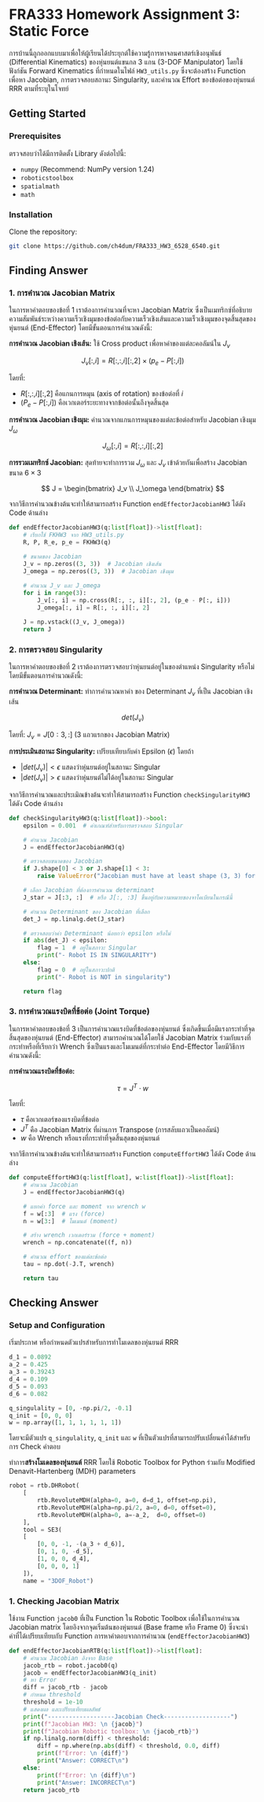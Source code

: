 # FRA333 Homework Assignment 3: Static Force
การบ้านนี้ถูกออกแบบมาเพื่อให้ผู้เรียนได้ประยุกต์ใช้ความรู้การหาจลนศาสตร์เชิงอนุพันธ์ (Differential Kinematics) ของหุ่นยนต์แขนกล 3 แกน (3-DOF Manipulator) โดยใช้ฟังก์ชัน Forward Kinematics ที่กำหนดในไฟล์ `HW3_utils.py` ซึ่งจะต้องสร้าง Function เพื่อหา Jacobian, การตรวจสอบสถานะ Singularity, และคำนวณ Effort ของข้อต่อของหุ่นยนต์ RRR ตามที่ระบุในโจทย์
## Getting Started

### Prerequisites
ตรวจสอบว่าได้มีการติดตั้ง Library ดังต่อไปนี้:
- `numpy` (Recommend: NumPy version 1.24)
- `roboticstoolbox`
- `spatialmath`
- `math`

### Installation
Clone the repository:

```bash
git clone https://github.com/ch4dum/FRA333_HW3_6528_6540.git
```

## Finding Answer
### 1. การคำนวณ Jacobian Matrix
ในการหาคำตอบของข้อที่ 1 เราต้องการคำนวณที่จะหา Jacobian Matrix ซึ่งเป็นเมทริกซ์ที่อธิบายความสัมพันธ์ระหว่างความเร็วเชิงมุมของข้อต่อกับความเร็วเชิงเส้นและความเร็วเชิงมุมของจุดสิ้นสุดของหุ่นยนต์ (End-Effector) โดยมีขั้นตอนการคำนวณดังนี้:

**การคำนวณ Jacobian เชิงเส้น:** ใช้ Cross product เพื่อหาค่าของแต่ละคอลัมน์ใน $J_v$

$$
J_v[:, i] = R[:, :, i][:, 2] \times (p_e - P[:, i])
$$

โดยที่:
- $R[:,:,i][:,2]$ คือแกนการหมุน (axis of rotation) ของข้อต่อที่ $i$
- $(P_e−P[:,i])$ คือเวกเตอร์ระยะทางจากข้อต่อนั้นถึงจุดสิ้นสุด

**การคำนวณ Jacobian เชิงมุม:** คำนวณจากแกนการหมุนของแต่ละข้อต่อสำหรับ Jacobian เชิงมุม $J_\omega$

$$
J_\omega[:, i] = R[:, :, i][:, 2]
$$

**การรวมเมทริกซ์ Jacobian:** สุดท้ายจะทำการรวม $J_\omega$ และ $J_v$ เข้าด้วยกันเพื่อสร้าง Jacobian ขนาด $6\times3$

$$
J = 
\begin{bmatrix}
J_v \\
J_\omega
\end{bmatrix}
$$

จากวิธีการคำนวณข้างต้นจะทำให้สามารถสร้าง Function `endEffectorJacobianHW3` ได้ดัง Code ด้านล่าง
```python
def endEffectorJacobianHW3(q:list[float])->list[float]:
    # เรียกใช้ FKHW3 จาก HW3_utils.py
    R, P, R_e, p_e = FKHW3(q)

    # ขนาดของ Jacobian
    J_v = np.zeros((3, 3))  # Jacobian เชิงเส้น
    J_omega = np.zeros((3, 3))  # Jacobian เชิงมุม
    
    # คำนวณ J_v และ J_omega
    for i in range(3):
        J_v[:, i] = np.cross(R[:, :, i][:, 2], (p_e - P[:, i]))
        J_omega[:, i] = R[:, :, i][:, 2]

    J = np.vstack((J_v, J_omega))
    return J
```

### 2. การตรวจสอบ Singularity
ในการหาคำตอบของข้อที่ 2 เราต้องการตรวจสอบว่าหุ่นยนต์อยู่ในของตำแหน่ง Singularity หรือไม่ โดยมีขั้นตอนการคำนวณดังนี้:

**การคำนวณ Determinant:** ทำการคำนวณหาค่า ของ Determinant $J_v$ ที่เป็น Jacobian เชิงเส้น

$$
det(J_v)
$$

โดยที่: $J_v = J[0:3,:]$ (3 แถวแรกของ Jacobian Matrix)

**การประเมินสถานะ Singularity:** เปรียบเทียบกับค่า Epsilon ($\epsilon$)
โดยถ้า
- $|det(J_v)| < \epsilon$ แสดงว่าหุ่นยนต์อยู่ในสถานะ Singular
- $|det(J_v)| > \epsilon$ แสดงว่าหุ่นยนต์ไม่ได้อยู่ในสถานะ Singular

จากวิธีการคำนวณและประเมิณข้างต้นจะทำให้สามารถสร้าง Function `checkSingularityHW3` ได้ดัง Code ด้านล่าง
```python
def checkSingularityHW3(q:list[float])->bool:
    epsilon = 0.001  # ค่าเกณฑ์สำหรับการตรวจสอบ Singular

    # คำนวณ Jacobian
    J = endEffectorJacobianHW3(q)

    # ตรวจสอบขนาดของ Jacobian
    if J.shape[0] < 3 or J.shape[1] < 3:
        raise ValueError("Jacobian must have at least shape (3, 3) for determinant calculation.")

    # เลือก Jacobian ที่ต้องการคำนวณ determinant
    J_star = J[:3, :]  # หรือ J[:, :3] ขึ้นอยู่กับความหมายของจาโคเบียนในกรณีนี้

    # คำนวณ Determinant ของ Jacobian ที่เลือก
    det_J = np.linalg.det(J_star)

    # ตรวจสอบว่าค่า Determinant น้อยกว่า epsilon หรือไม่
    if abs(det_J) < epsilon:
        flag = 1  # อยู่ในสภาวะ Singular
        print("- Robot IS IN SINGULARITY")
    else:
        flag = 0  # อยู่ในสภาวะปกติ
        print("- Robot is NOT in singularity")

    return flag
```

### 3. การคำนวณแรงบิดที่ข้อต่อ (Joint Torque)
ในการหาคำตอบของข้อที่ 3 เป็นการคำนวณแรงบิดที่ข้อต่อของหุ่นยนต์ ซึ่งเกิดขึ้นเมื่อมีแรงกระทำที่จุดสิ้นสุดของหุ่นยนต์ (End-Effector) สามารถคำนวณได้โดยใช้ Jacobian Matrix ร่วมกับแรงที่กระทำหรือที่เรียกว่า Wrench ซึ่งเป็นแรงและโมเมนต์ที่กระทำต่อ End-Effector โดยมีวิธีการคำนวณดังนี้:

**การคำนวณแรงบิดที่ข้อต่อ:**

$$
\tau = J^T \cdot w
$$

โดยที่:
- $\tau$ คือเวกเตอร์ของแรงบิดที่ข้อต่อ
- $J^T$ คือ Jacobian Matrix ที่ผ่านการ Transpose (การสลับแถวเป็นคอลัมน์)
- $w$ คือ Wrench หรือแรงที่กระทำที่จุดสิ้นสุดของหุ่นยนต์

จากวิธีการคำนวณข้างต้นจะทำให้สามารถสร้าง Function `computeEffortHW3` ได้ดัง Code ด้านล่าง
```python
def computeEffortHW3(q:list[float], w:list[float])->list[float]:
    # คำนวณ Jacobian
    J = endEffectorJacobianHW3(q)

    # แยกค่า force และ moment จาก wrench w
    f = w[:3]  # แรง (force)
    n = w[3:]  # โมเมนต์ (moment)

    # สร้าง wrench เวกเตอร์รวม (force + moment)
    wrench = np.concatenate((f, n))

    # คำนวณ effort ของแต่ละข้อต่อ
    tau = np.dot(-J.T, wrench)

    return tau
```
## Checking Answer
### Setup and Configuration
เริ่มประกาศ หรือกำหนดตัวแปรสำหรับการทำโมเดลของหุ่นยนต์ RRR

```python
d_1 = 0.0892
a_2 = 0.425
a_3 = 0.39243
d_4 = 0.109
d_5 = 0.093
d_6 = 0.082

q_singulality = [0, -np.pi/2, -0.1]
q_init = [0, 0, 0] 
w = np.array([1, 1, 1, 1, 1, 1]) 
```

โดยจะมีตัวแปร `q_singulality`, `q_init` และ `w` ที่เป็นตัวแปรที่สามารถปรับเปลี่ยนค่าได้สำหรับการ Check คำตอบ

ทำการ**สร้างโมเดลของหุ่นยนต์** RRR โดยใช้ Robotic Toolbox for Python ร่วมกับ Modified Denavit-Hartenberg (MDH) parameters

```python
robot = rtb.DHRobot(
    [
        rtb.RevoluteMDH(alpha=0, a=0, d=d_1, offset=np.pi), 
        rtb.RevoluteMDH(alpha=np.pi/2, a=0, d=0, offset=0),
        rtb.RevoluteMDH(alpha=0, a=-a_2,  d=0, offset=0)
    ], 
    tool = SE3(
    [
        [0, 0, -1, -(a_3 + d_6)],
        [0, 1, 0, -d_5],
        [1, 0, 0, d_4],
        [0, 0, 0, 1]
    ]),
    name = "3DOF_Robot")
```
### 1. Checking Jacobian Matrix

ใช้งาน Function `jacob0` ที่เป็น Function ใน Robotic Toolbox เพื่อใช้ในการคำนวณ Jacobian matrix โดยอิงจากจุดเริ่มต้นของหุ่นยนต์ (Base frame หรือ Frame 0) ซึ่งจะนำค่าที่ได้เปรียบเทียบกับ Function การหาคำตอบจากการคำนวณ (`endEffectorJacobianHW3`)

```python
def endEffectorJacobianRTB(q:list[float])->list[float]:
    # คำนวณ Jacobian อิงจาก Base
    jacob_rtb = robot.jacob0(q)
    jacob = endEffectorJacobianHW3(q_init)
    # หา Error
    diff = jacob_rtb - jacob
    # กำหนด threshold
    threshold = 1e-10
    # แสดงผล และเปรียบเทียบผลลัพธ์
    print("-------------------Jacobian Check-------------------")
    print(f"Jacobian HW3: \n {jacob}")
    print(f"Jacobian Robotic toolbox: \n {jacob_rtb}")
    if np.linalg.norm(diff) < threshold:
        diff = np.where(np.abs(diff) < threshold, 0.0, diff)
        print(f"Error: \n {diff}")
        print("Answer: CORRECT\n")
    else:
        print(f"Error: \n {diff}\n")
        print("Answer: INCORRECT\n")
    return jacob_rtb
```
